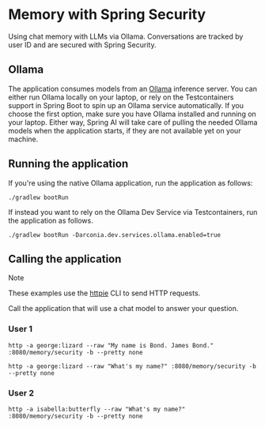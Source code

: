 # Memory with Spring Security

Using chat memory with LLMs via Ollama. Conversations are tracked by user ID and are secured with Spring Security.

## Ollama

The application consumes models from an [Ollama](https://ollama.ai) inference server. You can either run Ollama locally on your laptop, or rely on the Testcontainers support in Spring Boot to spin up an Ollama service automatically. If you choose the first option, make sure you have Ollama installed and running on your laptop. Either way, Spring AI will take care of pulling the needed Ollama models when the application starts, if they are not available yet on your machine.

## Running the application

If you're using the native Ollama application, run the application as follows:

```shell
./gradlew bootRun
```

If instead you want to rely on the Ollama Dev Service via Testcontainers, run the application as follows.

```shell
./gradlew bootRun -Darconia.dev.services.ollama.enabled=true
```

## Calling the application

> [!NOTE]
> These examples use the [httpie](https://httpie.io) CLI to send HTTP requests.

Call the application that will use a chat model to answer your question.

### User 1

```shell
http -a george:lizard --raw "My name is Bond. James Bond." :8080/memory/security -b --pretty none
```

```shell
http -a george:lizard --raw "What's my name?" :8080/memory/security -b --pretty none
```

### User 2

```shell
http -a isabella:butterfly --raw "What's my name?" :8080/memory/security -b --pretty none
```
